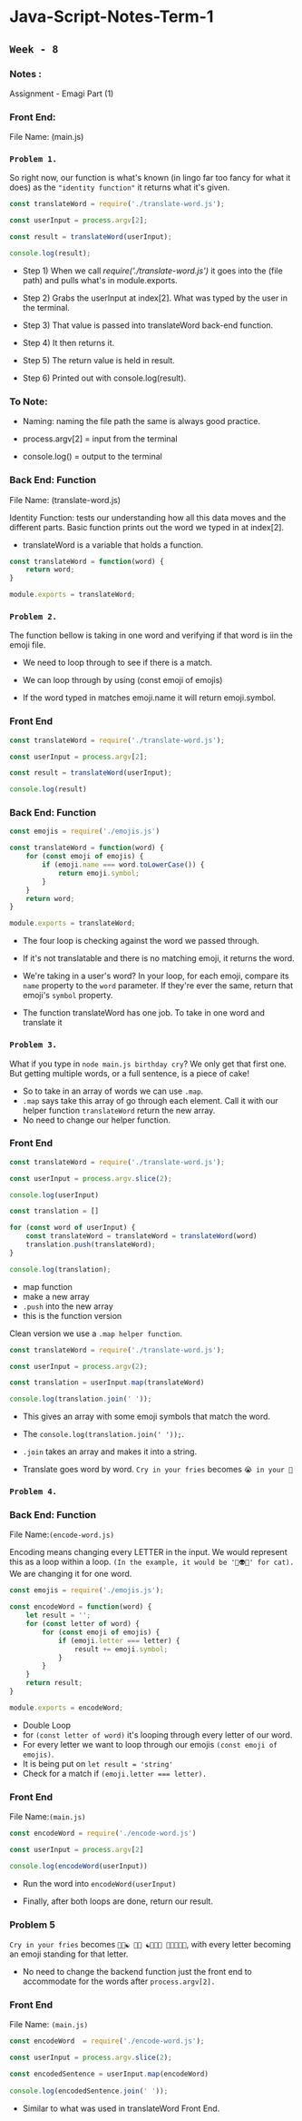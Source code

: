 # Java-Script-Notes-Term-1
## `Week - 8`
### Notes :

Assignment - Emagi Part (1)

### Front End:

File Name: (main.js)

### `Problem 1.`

So right now, our function is what's known (in lingo far too fancy for what it does) as the `"identity function"` it returns what it's given.

```javascript
const translateWord = require('./translate-word.js');

const userInput = process.argv[2];

const result = translateWord(userInput);

console.log(result);
```

* Step 1) When we call *require('./translate-word.js')* it goes into the (file path) and pulls what's in module.exports.
  
* Step 2) Grabs the userInput at index[2].  What was typed by the user in the terminal.
* Step 3)  That value is passed into translateWord back-end function.
* Step 4) It then returns it.
* Step 5) The return value is held in result.
* Step 6) Printed out with console.log(result).

### To Note:
* Naming: naming the file path the same is always good practice. 
  
* process.argv[2] = input from the terminal
* console.log() = output to the terminal

### Back End: Function 

File Name: (translate-word.js)

Identity Function: tests our understanding how all this data moves and the different parts.  Basic function prints out the word we typed in at index[2].
* translateWord is a variable that holds a function.

```javascript
const translateWord = function(word) {
    return word;
}

module.exports = translateWord;
```

### `Problem 2.`

The function bellow is taking in one word and verifying if that word is iin the emoji file.

* We need to loop through to see if there is a match.  

* We can loop through by using (const emoji of emojis)
* If the word typed in matches emoji.name it will return emoji.symbol.

### Front End 
```javascript 
const translateWord = require('./translate-word.js');

const userInput = process.argv[2];

const result = translateWord(userInput);

console.log(result)
```
### Back End: Function
```Javascript 
const emojis = require('./emojis.js')

const translateWord = function(word) {
    for (const emoji of emojis) {
        if (emoji.name === word.toLowerCase()) {
            return emoji.symbol;
        }
    }
    return word;
}

module.exports = translateWord;
```
* The four loop is checking against the word we passed through.

* If it's not translatable and there is no matching emoji, it returns the word.
*  We're taking in a user's word? In your loop, for each emoji, compare its `name` property to the `word` parameter. If they're ever the same, return that emoji's `symbol` property.
*  The function translateWord has one job.  To take in one word and translate it 

### `Problem 3.`  
What if you type in `node main.js birthday cry`? We only get that first one.  But getting multiple words, or a full sentence, is a piece of cake!
*  So to take in an array of words we can use `.map`.
* `.map` says take this array of go through each element.  Call it with our helper function `translateWord` return the new array.
* No need to change our helper function.  

### Front End 
```javascript
const translateWord = require('./translate-word.js');

const userInput = process.argv.slice(2);

console.log(userInput)

const translation = []

for (const word of userInput) {
    const translateWord = translateWord = translateWord(word)
    translation.push(translateWord);
}

console.log(translation); 
```
* map function 
* make a new array 
* `.push` into the new array
* this is the function version 

Clean version we use a `.map helper function`.

```javascript
const translateWord = require('./translate-word.js');

const userInput = process.argv(2);

const translation = userInput.map(translateWord)

console.log(translation.join(' '));
```
* This gives an array with some emoji symbols that match the word. 

* The `console.log(translation.join(' '));`.
* `.join` takes an array and makes it into a string.
* Translate goes word by word. `Cry in your fries` becomes `😭 in your 🍟`

### `Problem 4.` 
### Back End: Function 

File Name:`(encode-word.js)`

Encoding means changing every LETTER in the input. We would represent this as a loop within a loop. `(In the example, it would be '🌵👽👅' for cat).`  We are changing it for one word.

```javascript 
const emojis = require('./emojis.js');

const encodeWord = function(word) {
    let result = '';
    for (const letter of word) {
        for (const emoji of emojis) {
            if (emoji.letter === letter) {
                result += emoji.symbol;
            }
        }
    }
    return result;
}

module.exports = encodeWord;
```
* Double Loop
* for `(const letter of word)` it's looping through every letter of our word.
*   For every letter we want to loop through our emojis `(const emoji of emojis)`.
*   It is being put on `let result = 'string'`
*   Check for a match if `(emoji.letter === letter).`  

### Front End 

File Name:`(main.js)`

```javascript
const encodeWord = require('./encode-word.js')

const userInput = process.argv[2]

console.log(encodeWord(userInput))
```
* Run the word into `encodeWord(userInput)`

*  Finally, after both loops are done, return our result.

### Problem 5 

`Cry in your fries` becomes `🌵🤖☯ 🍦📰 ☯🐙🦄🤖 🍟🤖🍦🐘💀`, with every letter becoming an emoji standing for that letter.
* No need to change the backend function just the front end to accommodate for the words after `process.argv[2].`

### Front End

File Name: `(main.js)` 
```javascript 
const encodeWord  = require('./encode-word.js');

const userInput = process.argv.slice(2);

const encodedSentence = userInput.map(encodeWord)
 
console.log(encodedSentence.join(' '));
```
* Similar to what was used in translateWord Front End.




